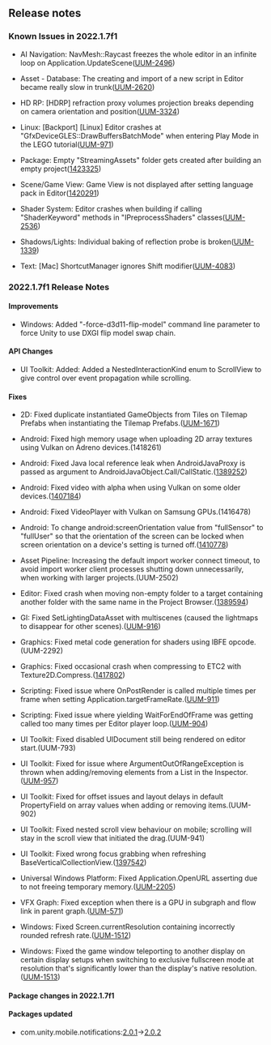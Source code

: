## Release notes

### Known Issues in 2022.1.7f1

-   AI Navigation: NavMesh::Raycast freezes the whole editor in an infinite loop on Application.UpdateScene([UUM-2496](https://issuetracker.unity3d.com/issues/navmesh-raycast-freezes-the-whole-editor-in-an-infinite-loop-on-application-dot-updatescene))

-   Asset - Database: The creating and import of a new script in Editor became really slow in trunk([UUM-2620](https://issuetracker.unity3d.com/issues/the-creating-and-import-of-a-new-script-in-editor-became-really-slow-in-trunk))

-   HD RP: \[HDRP\] refraction proxy volumes projection breaks depending on camera orientation and position([UUM-3324](https://issuetracker.unity3d.com/issues/hdrp-refraction-proxy-volumes-projection-breaks-depending-on-camera-orientation-and-position))

-   Linux: \[Backport\] \[Linux\] Editor crashes at \"GfxDeviceGLES::DrawBuffersBatchMode\" when entering Play Mode in the LEGO tutorial([UUM-971](https://issuetracker.unity3d.com/issues/backport-linux-editor-crashes-at-gfxdevicegles-drawbuffersbatchmode-when-entering-play-mode-in-the-lego-tutorial))

-   Package: Empty \"StreamingAssets\" folder gets created after building an empty project([1423325](https://issuetracker.unity3d.com/issues/empty-streamingassets-folder-gets-created-after-building-an-empty-project))

-   Scene/Game View: Game View is not displayed after setting language pack in Editor([1420291](https://issuetracker.unity3d.com/issues/gameview-is-not-displayed-after-setting-language-pack-in-unityeditor))

-   Shader System: Editor crashes when building if calling \"ShaderKeyword\" methods in \"IPreprocessShaders\" classes([UUM-2536](https://issuetracker.unity3d.com/issues/editor-crashes-when-building-if-calling-shaderkeyword-methods-in-ipreprocessshaders-classes))

-   Shadows/Lights: Individual baking of reflection probe is broken([UUM-1339](https://issuetracker.unity3d.com/issues/individual-baking-of-reflection-probe-is-broken))

-   Text: \[Mac\] ShortcutManager ignores Shift modifier([UUM-4083](https://issuetracker.unity3d.com/issues/mac-shortcutmanager-ignores-shift-modifier-1))

### 2022.1.7f1 Release Notes

#### Improvements

-   Windows: Added \"-force-d3d11-flip-model\" command line parameter to force Unity to use DXGI flip model swap chain.

#### API Changes

-   UI Toolkit: Added: Added a NestedInteractionKind enum to ScrollView to give control over event propagation while scrolling.

#### Fixes

-   2D: Fixed duplicate instantiated GameObjects from Tiles on Tilemap Prefabs when instantiating the Tilemap Prefabs.([UUM-1671](https://issuetracker.unity3d.com/issues/instantiating-tilemap-that-has-rule-tile-with-default-gameobject-set-creates-extra-copy-of-gameobject-at-00-0-in-builds-1))

-   Android: Fixed high memory usage when uploading 2D array textures using Vulkan on Adreno devices.(1418261)

-   Android: Fixed Java local reference leak when AndroidJavaProxy is passed as argument to AndroidJavaObject.Call/CallStatic.([1389252](https://issuetracker.unity3d.com/issues/android-app-crashes-with-androidruntime-and-local-reference-table-overflow-errors-when-creating-512-androidjavaclass-objects))

-   Android: Fixed video with alpha when using Vulkan on some older devices.([1407184](https://issuetracker.unity3d.com/issues/android-uitoolkit-vp8-webm-video-with-transparency-rendering-as-translucent-in-ui-toolkit))

-   Android: Fixed VideoPlayer with Vulkan on Samsung GPUs.(1416478)

-   Android: To change android:screenOrientation value from \"fullSensor\" to \"fullUser\" so that the orientation of the screen can be locked when screen orientation on a device\'s setting is turned off.([1410778](https://issuetracker.unity3d.com/issues/android-screen-can-be-rotated-when-native-screen-rotation-on-device-is-turned-off))

-   Asset Pipeline: Increasing the default import worker connect timeout, to avoid import worker client processes shutting down unnecessarily, when working with larger projects.(UUM-2502)

-   Editor: Fixed crash when moving non-empty folder to a target containing another folder with the same name in the Project Browser.([1389594](https://issuetracker.unity3d.com/issues/crash-when-moving-a-folder-with-prefabs-to-another-folder-which-contains-a-folder-with-the-same-name))

-   GI: Fixed SetLightingDataAsset with multiscenes (caused the lightmaps to disappear for other scenes).([UUM-916](https://issuetracker.unity3d.com/issues/backport-assigning-a-lighting-data-asset-causes-the-lightmaps-to-be-unloaded-for-all-scenes-except-the-active-one))

-   Graphics: Fixed metal code generation for shaders using IBFE opcode.(UUM-2292)

-   Graphics: Fixed occasional crash when compressing to ETC2 with Texture2D.Compress.([1417802](https://issuetracker.unity3d.com/issues/unity-crashes-when-compressing-texture-with-non-power-of-2-dimension-size-texture-using-texture2d-dot-compress))

-   Scripting: Fixed issue where OnPostRender is called multiple times per frame when setting Application.targetFrameRate.([UUM-911](https://issuetracker.unity3d.com/issues/backport-onpostrender-is-called-multiple-times-per-frame-when-setting-application-dot-targetframerate))

-   Scripting: Fixed issue where yielding WaitForEndOfFrame was getting called too many times per Editor player loop.([UUM-904](https://issuetracker.unity3d.com/issues/backport-coroutine-with-waitforendofframe-finishes-too-soon-when-the-framerate-is-capped-using-application-dot-targetframerate))

-   UI Toolkit: Fixed disabled UIDocument still being rendered on editor start.(UUM-793)

-   UI Toolkit: Fixed for issue where ArgumentOutOfRangeException is thrown when adding/removing elements from a List in the Inspector.([UUM-957](https://issuetracker.unity3d.com/issues/backport-uitoolkit-argumentoutofrangeexception-is-thrown-when-adding-slash-removing-elements-from-a-list-in-the-inspector))

-   UI Toolkit: Fixed for offset issues and layout delays in default PropertyField on array values when adding or removing items.(UUM-902)

-   UI Toolkit: Fixed nested scroll view behaviour on mobile; scrolling will stay in the scroll view that initiated the drag.(UUM-941)

-   UI Toolkit: Fixed wrong focus grabbing when refreshing BaseVerticalCollectionView.([1397542](https://issuetracker.unity3d.com/issues/uibuilder-editing-elements-text-fields-from-ui-builders-inspector-loses-focus-after-an-input))

-   Universal Windows Platform: Fixed Application.OpenURL asserting due to not freeing temporary memory.([UUM-2205](https://issuetracker.unity3d.com/issues/backport-uwp-universal-windows-platform-build-crashes-when-using-application-dot-openurl))

-   VFX Graph: Fixed exception when there is a GPU in subgraph and flow link in parent graph.([UUM-571](https://issuetracker.unity3d.com/issues/vfx-property-binder-breaks-when-connecting-gpu-event-to-initialize-particle-nodes-that-are-connected-to-output-particle-nodes-1))

-   Windows: Fixed Screen.currentResolution containing incorrectly rounded refresh rate.([UUM-1512](https://issuetracker.unity3d.com/issues/windows-the-returned-screen-refresh-rate-is-rounded-down-when-calling-screen-dot-currentresolution-1))

-   Windows: Fixed the game window teleporting to another display on certain display setups when switching to exclusive fullscreen mode at resolution that\'s significantly lower than the display\'s native resolution.([UUM-1513](https://issuetracker.unity3d.com/issues/screen-dot-setresolution-with-exclusivefullscreen-and-lower-than-half-the-native-resolution-moves-the-window-to-another-display))

#### Package changes in 2022.1.7f1

#### Packages updated

-   com.unity.mobile.notifications:[2.0.1](https://docs.unity3d.com/Packages/com.unity.mobile.notifications@2.0//changelog/CHANGELOG.html)→[2.0.2](https://docs.unity3d.com/Packages/com.unity.mobile.notifications@2.0//changelog/CHANGELOG.html)
